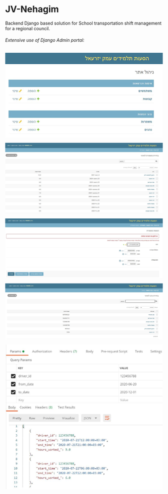 # JV-Nehagim
Backend Django based solution for School transportation shift management for a regional council.

###### Extensive use of Django Admin portal:
![](images/admin_main.JPG)


![](images/admin_schedules_page.JPG)


![](images/admin_add_schedule_rest_hrs.JPG)



![](images/admin_drivers_page.JPG)


![](images/rest_api_dates_driver.JPG)


